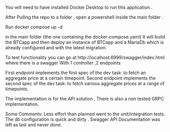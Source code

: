 You will need to have installed Docker Desktop to run this application .

After Pulling the repo to a folder , open a powershell inside the main folder .

Run docker compose up -d 

in the main folder (the one containing the docker-compose.yaml)
It will build the BTCapp and then deploy an instance of BTCapp and a MariaDb which is already configured and with the latest migration.

To test functionality you can go at http://localhost:6999/swagger/index.html
where there is a swagger With 1 controller ,2 endpoints

First endpoint implements the first spec of the dev task: to fetch an aggregate price at a certain timepoint.
Second endpoint implements the second spec of the dev task: to fetch various aggregate prices at a range of timepoints.

The implementation is for the API solution , There is also a non tested GRPC implementation.

Some Comments:
Less effort than planned went to the unit/integration tests.
The db configuration is quick and dirty .
Swagger API Documentation was left as last and never done.

